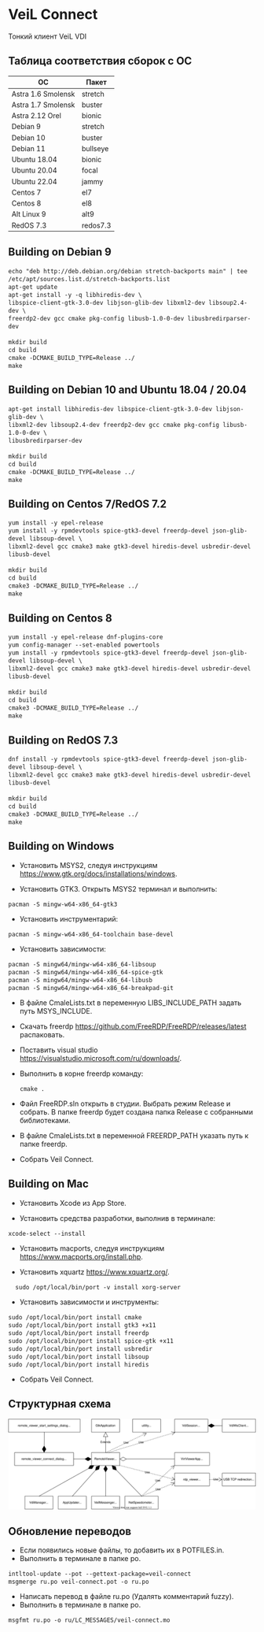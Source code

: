 # VeiL Connect
Тонкий клиент VeiL VDI

## Таблица соответствия сборок с ОС

| ОС                 | Пакет   |
|--------------------|---------|
| Astra 1.6 Smolensk | stretch |
| Astra 1.7 Smolensk | buster  |
| Astra 2.12 Orel    | bionic  |
| Debian 9           | stretch |
| Debian 10          | buster  |
| Debian 11          | bullseye|
| Ubuntu 18.04       | bionic  |
| Ubuntu 20.04       | focal   |
| Ubuntu 22.04       | jammy   |
| Centos 7           |  el7    |
| Centos 8           |  el8    |
| Alt Linux 9        |  alt9   |
| RedOS 7.3          | redos7.3|


## Building on Debian 9
```
echo "deb http://deb.debian.org/debian stretch-backports main" | tee /etc/apt/sources.list.d/stretch-backports.list
apt-get update
apt-get install -y -q libhiredis-dev \
libspice-client-gtk-3.0-dev libjson-glib-dev libxml2-dev libsoup2.4-dev \
freerdp2-dev gcc cmake pkg-config libusb-1.0-0-dev libusbredirparser-dev

mkdir build
cd build
cmake -DCMAKE_BUILD_TYPE=Release ../
make
```
## Building on Debian 10 and Ubuntu 18.04 / 20.04
```
apt-get install libhiredis-dev libspice-client-gtk-3.0-dev libjson-glib-dev \
libxml2-dev libsoup2.4-dev freerdp2-dev gcc cmake pkg-config libusb-1.0-0-dev \
libusbredirparser-dev

mkdir build
cd build
cmake -DCMAKE_BUILD_TYPE=Release ../
make
```

## Building on Centos 7/RedOS 7.2
```
yum install -y epel-release
yum install -y rpmdevtools spice-gtk3-devel freerdp-devel json-glib-devel libsoup-devel \
libxml2-devel gcc cmake3 make gtk3-devel hiredis-devel usbredir-devel libusb-devel

mkdir build
cd build
cmake3 -DCMAKE_BUILD_TYPE=Release ../
make
```

## Building on Centos 8
```
yum install -y epel-release dnf-plugins-core
yum config-manager --set-enabled powertools
yum install -y rpmdevtools spice-gtk3-devel freerdp-devel json-glib-devel libsoup-devel \
libxml2-devel gcc cmake3 make gtk3-devel hiredis-devel usbredir-devel libusb-devel

mkdir build
cd build
cmake3 -DCMAKE_BUILD_TYPE=Release ../
make
```

## Building on RedOS 7.3
```
dnf install -y rpmdevtools spice-gtk3-devel freerdp-devel json-glib-devel libsoup-devel \
libxml2-devel gcc cmake3 make gtk3-devel hiredis-devel usbredir-devel libusb-devel

mkdir build
cd build
cmake3 -DCMAKE_BUILD_TYPE=Release ../
make
```

## Building on Windows

- Установить MSYS2, следуя инструкциям https://www.gtk.org/docs/installations/windows.


- Установить GTK3. Открыть MSYS2 терминал и выполнить:
```
pacman -S mingw-w64-x86_64-gtk3
```

- Установить инструментарий:
```
pacman -S mingw-w64-x86_64-toolchain base-devel
```

- Установить зависимости:
```
pacman -S mingw64/mingw-w64-x86_64-libsoup
pacman -S mingw64/mingw-w64-x86_64-spice-gtk
pacman -S mingw64/mingw-w64-x86_64-libusb
pacman -S mingw64/mingw-w64-x86_64-breakpad-git
```
- В файле CmaleLists.txt в переменную LIBS_INCLUDE_PATH задать путь MSYS_INCLUDE.

- Скачать freerdp https://github.com/FreeRDP/FreeRDP/releases/latest распаковать.

- Поставить visual studio https://visualstudio.microsoft.com/ru/downloads/.
  
- Выполнить в корне freerdp команду:
  ```
  cmake .
  ```
- Файл FreeRDP.sln открыть в студии. Выбрать режим Release и собрать. В папке freerdp
будет создана папка Release с собранными библиотеками.
- В файле CmaleLists.txt в переменной FREERDP_PATH указать путь к папке freerdp.
 
- Собрать Veil Connect.

## Building on Mac

- Установить Xcode из App Store.
 
- Установить средства разработки, выполнив в терминале:
```  
xcode-select --install
```

- Установить macports, следуя инструкциям https://www.macports.org/install.php.

- Установить xquartz  https://www.xquartz.org/.
```
  sudo /opt/local/bin/port -v install xorg-server
```

- Установить зависимости и инструменты:
```
sudo /opt/local/bin/port install cmake
sudo /opt/local/bin/port install gtk3 +x11
sudo /opt/local/bin/port install freerdp
sudo /opt/local/bin/port install spice-gtk +x11
sudo /opt/local/bin/port install usbredir
sudo /opt/local/bin/port install libsoup
sudo /opt/local/bin/port install hiredis
```

- Собрать Veil Connect.

## Структурная схема
![Alt text](doc/diagram.svg)

## Обновление переводов

- Если появились новые файлы, то добавить их в POTFILES.in.
- Выполнить в терминале в папке po.
```
intltool-update --pot --gettext-package=veil-connect
msgmerge ru.po veil-connect.pot -o ru.po
```
- Написать перевод в файле ru.po (Удалять комментарий fuzzy).
- Выполнить в терминале в папке po.
```
msgfmt ru.po -o ru/LC_MESSAGES/veil-connect.mo
```